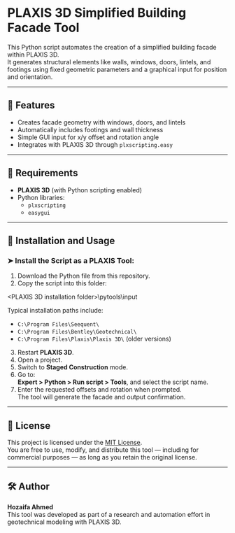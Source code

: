# PLAXIS 3D Simplified Building Facade Tool

This Python script automates the creation of a simplified building facade within PLAXIS 3D.  
It generates structural elements like walls, windows, doors, lintels, and footings using fixed geometric parameters and a graphical input for position and orientation.

---

## 🚀 Features

- Creates facade geometry with windows, doors, and lintels
- Automatically includes footings and wall thickness
- Simple GUI input for x/y offset and rotation angle
- Integrates with PLAXIS 3D through `plxscripting.easy`

---

## 🔧 Requirements

- **PLAXIS 3D** (with Python scripting enabled)
- Python libraries:
  - `plxscripting`
  - `easygui`

---

## 📌 Installation and Usage

### ➤ Install the Script as a PLAXIS Tool:

1. Download the Python file from this repository.
2. Copy the script into this folder:

<PLAXIS 3D installation folder>\pytools\input


Typical installation paths include:
- `C:\Program Files\Seequent\`
- `C:\Program Files\Bentley\Geotechnical\`
- `C:\Program Files\Plaxis\Plaxis 3D\` (older versions)

3. Restart **PLAXIS 3D**.
4. Open a project.
5. Switch to **Staged Construction** mode.
6. Go to:  
   **Expert > Python > Run script > Tools**, and select the script name.
7. Enter the requested offsets and rotation when prompted.  
   The tool will generate the facade and output confirmation.

---

## 🧾 License

This project is licensed under the [MIT License](LICENSE.txt).  
You are free to use, modify, and distribute this tool — including for commercial purposes — as long as you retain the original license.

---

## 🛠 Author

**Hozaifa Ahmed**  
This tool was developed as part of a research and automation effort in geotechnical modeling with PLAXIS 3D.

